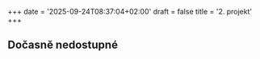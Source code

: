 +++
date = '2025-09-24T08:37:04+02:00'
draft = false
title = '2. projekt'
+++

## Dočasně nedostupné
